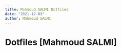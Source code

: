 ```yaml
---
title: Mahmoud SALMI Dotfiles
date: "2021-12-03"
author: Mahmoud SALMI
---
```

# Dotfiles [Mahmoud SALMI]
